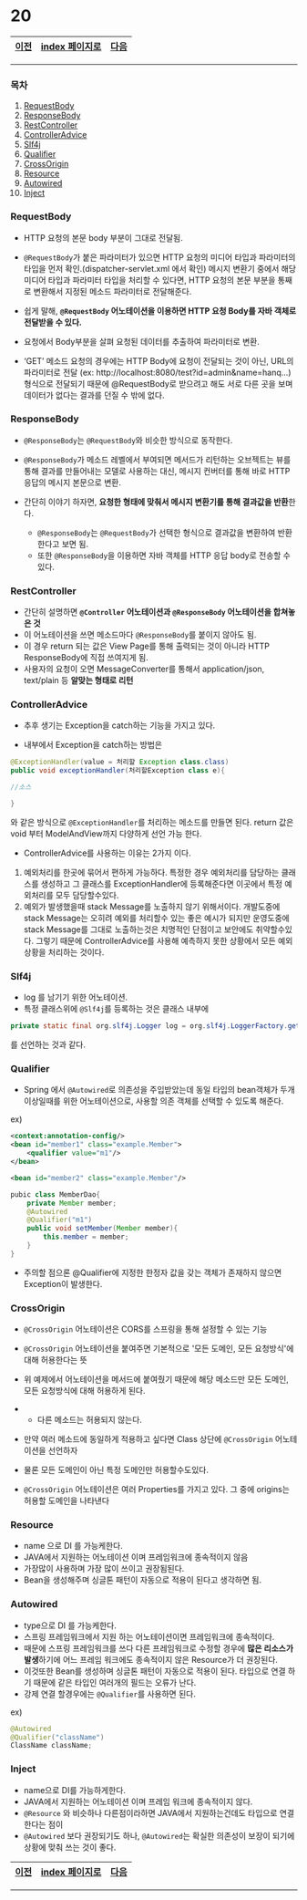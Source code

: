 # 20

[이전](./19.md)|[index 페이지로](./00index.md) |[다음](./21.md)
---|---|---
<hr>


### 목차

1. [RequestBody](#requestbody)
1. [ResponseBody](#responsebody)
1. [RestController](#restcontroller)
1. [ControllerAdvice](#controlleradvice)
1. [Slf4j](#slf4j)
1. [Qualifier](#qualifier)
1. [CrossOrigin](#crossorigin)
1. [Resource](#resource)
1. [Autowired](#autowired)
1. [Inject](#inject)

### RequestBody

- HTTP 요청의 본문 body 부분이 그대로 전달됨.
-  `@RequestBody`가 붙은 파라미터가 있으면 HTTP 요청의 미디어 타입과 파라미터의 타입을 먼저 확인.(dispatcher-servlet.xml 에서 확인) 메시지 변환기 중에서 해당 미디어 타입과 파라미터 타입을 처리할 수 있다면, HTTP 요청의 본문 부분을 통째로 변환해서 지정된 메소드 파라미터로 전달해준다.

- 쉽게 말해, **`@RequestBody` 어노테이션을 이용하면 HTTP 요청 Body를 자바 객체로 전달받을 수 있다.**

- 요청에서 Body부분을 살펴 요청된 데이터를 추출하여 파라미터로 변환.
- ‘GET’ 메소드 요청의 경우에는 HTTP Body에 요청이 전달되는 것이 아닌, URL의 파라미터로 전달 (ex: http://localhost:8080/test?id=admin&name=hanq…) 형식으로 전달되기 때문에 @RequestBody로 받으려고 해도 서로 다른 곳을 보며 데이터가 없다는 결과를 던질 수 밖에 없다.



### ResponseBody

- `@ResponseBody`는 `@RequestBody`와 비슷한 방식으로 동작한다.
-  `@ResponseBody`가 메소드 레벨에서 부여되면 메서드가 리턴하는 오브젝트는 뷰를 통해 결과를 만들어내는 모델로 사용하는 대신, 메시지 컨버터를 통해 바로 HTTP 응답의 메시지 본문으로 변환.

- 간단히 이야기 하자면, **요청한 형태에 맞춰서 메시지 변환기를 통해 결과값을 반환**한다. 
  - `@ResponseBody`는 `@RequestBody`가 선택한 형식으로 결과값을 변환하여 반환한다고 보면 됨. 
  - 또한 `@ResponseBody`을 이용하면 자바 객체를 HTTP 응답 body로 전송할 수 있다.



### RestController

- 간단히 설명하면 **`@Controller` 어노테이션과 `@ResponseBody` 어노테이션을 합쳐놓은 것**
- 이 어노테이션을 쓰면 메소드마다 `@ResponseBody`를 붙이지 않아도 됨.
- 이 경우  return 되는 값은 View Page를 통해 출력되는 것이 아니라 HTTP ResponseBody에 직접 쓰여지게 됨.
- 사용자의 요청이 오면 MessageConverter를 통해서 application/json, text/plain 등 **알맞는 형태로 리턴**



### ControllerAdvice

- 추후 생기는 Exception을 catch하는 기능을 가지고 있다.

- 내부에서 Exception을 catch하는 방법은

```java
@ExceptionHandler(value = 처리할 Exception class.class)
public void exceptionHandler(처리할Exception class e){

//소스

}
```

와 같은 방식으로  `@ExceptionHandler`를 처리하는 메소드를 만들면 된다. return 값은 void 부터 ModelAndView까지 다양하게 선언 가능 한다.

- ControllerAdvice를 사용하는 이유는 2가지 이다.

1. 예외처리를 한곳에 묶어서 편하게 가능하다.
   특정한 경우 예외처리를 담당하는 클래스를 생성하고 그 클래스를 ExceptionHandler에 등록해준다면
   이곳에서 특정 예외처리를 모두 담당할수있다.
2. 예외가 발생했을때 stack Message를 노출하지 않기 위해서이다.
   개발도중에 stack Message는 오히려 예외를 처리할수 있는 좋은 예시가 되지만
   운영도중에 stack Message를 그대로 노출하는것은 치명적인 단점이고 보안에도 취약할수있다.
   그렇기 때문에 ControllerAdvice를 사용해 예측하지 못한 상황에서 모든 예외상황을
   처리하는 것이다.



### Slf4j

- log 를 남기기 위한 어노테이션.
- 특정 클래스위에 `@Slf4j`를  등록하는 것은 클래스 내부에

```java
private static final org.slf4j.Logger log = org.slf4j.LoggerFactory.getLogger(LogExample.class);
```

를 선언하는 것과 같다.



### Qualifier

- Spring 에서 `@Autowired`로  의존성을 주입받았는데 동일 타입의 bean객체가 두개이상일때를 위한 어노테이션으로, 사용할 의존 객체를 선택할 수 있도록 해준다. 

ex)

```xml
<context:annotation-config/>
<bean id="member1" class="example.Member">
    <qualifier value="m1"/>
</bean>

<bean id="member2" class="example.Member"/>
```



```java
pubic class MemberDao{
    private Member member;   
    @Autowired 
    @Qualifier("m1")
    public void setMember(Member member){
        this.member = member; 
    }
}
```

- 주의할 점으론 @Qualifier에 지정한 한정자 값을 갖는 <bean> 객체가 존재하지 않으면 Exception이 발생한다.



### CrossOrigin

-  `@CrossOrigin` 어노테이션은 CORS를 스프링을 통해 설정할 수 있는 기능

- `@CrossOrigin` 어노테이션을 붙여주면 기본적으로 '모든 도메인, 모든 요청방식'에 대해 허용한다는 뜻

- 위 예제에서 어노테이션을 메서드에 붙여줬기 때문에 해당 메소드만 모든 도메인, 모든 요청방식에 대해 허용하게 된다.

- - 다른 메소드는 허용되지 않는다.

- 만약 여러 메소드에 동일하게 적용하고 싶다면 Class 상단에 `@CrossOrigin` 어노테이션을 선언하자

- 물론 모든 도메인이 아닌 특정 도메인만 허용할수도있다.
- `@CrossOrigin` 어노테이션은 여러 Properties를 가지고 있다. 그 중에 origins는 허용할 도메인을 나타낸다



### Resource

- name 으로 DI 를 가능케한다. 
- JAVA에서 지원하는 어노테이션 이며 프레임워크에 종속적이지 않음 
- 가장많이 사용하며 가장 많이 쓰이고 권장됨된다.
- Bean을 생성해주며 싱글톤 패턴이 자동으로 적용이 된다고 생각하면 됨.



### Autowired

- type으로 DI 를 가능케한다. 
- 스프링 프레임워크에서 지원 하는 어노테이션이면 프레임워크에 종속적이다.
- 때문에 스프링 프레임워크를 쓰다 다른 프레임워크로 수정할 경우에 **많은 리소스가 발생**하기에 어느 프레임 워크에도 종속적이지 않은 Resource가 더 권장된다.
- 이것또한 Bean를 생성하며 싱글톤 패턴이 자동으로 적용이 된다. 타입으로 연결 하기 때문에 같은 타입인 여러개의 필드는 오류가 난다.
- 강제 연결 할경우에는 `@Qualifier`를 사용하면 된다.

ex)

```java 
@Autowired
@Qualifier("className")
ClassName className;
```



### Inject

- name으로 DI를 가능하게한다. 
- JAVA에서 지원하는 어노테이션 이며 프레임 워크에 종속적이지 않다.
- `@Resource` 와 비슷하나 다른점이라하면 JAVA에서 지원하는건데도 타입으로 연결한다는 점이
- `@Autowired` 보다 권장되기도 하나, `@Autowired`는 확실한 의존성이 보장이 되기에 상황에 맞춰 쓰는 것이 좋다.

[이전](./19.md)|[index 페이지로](./00index.md) |[다음](./21.md)
---|---|---
<hr>
